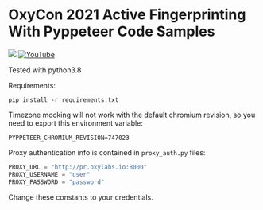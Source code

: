 OxyCon 2021 Active Fingerprinting With Pyppeteer Code Samples
==

[![](https://dcbadge.limes.pink/api/server/Pds3gBmKMH?style=for-the-badge&theme=discord)](https://discord.gg/Pds3gBmKMH) [![YouTube](https://img.shields.io/badge/YouTube-Oxylabs-red?style=for-the-badge&logo=youtube&logoColor=white)](https://www.youtube.com/@oxylabs)

Tested with python3.8

Requirements:
```
pip install -r requirements.txt
```

Timezone mocking will not work with the default chromium revision, so you need
to export this environment variable:
```
PYPPETEER_CHROMIUM_REVISION=747023
```

Proxy authentication info is contained in `proxy_auth.py` files:
```python
PROXY_URL = "http://pr.oxylabs.io:8000"
PROXY_USERNAME = "user"
PROXY_PASSWORD = "password"
```
Change these constants to your credentials.
